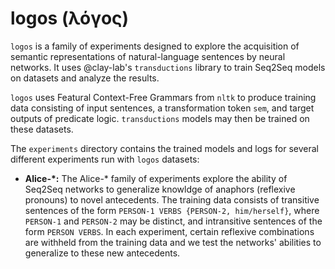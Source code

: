 # logos (λόγος)

`logos` is a family of experiments designed to explore the acquisition of 
semantic representations of natural-language sentences by neural networks. It 
uses @clay-lab's `transductions` library to train Seq2Seq models on datasets 
and analyze the results.

`logos` uses Featural Context-Free Grammars from `nltk` to produce training
data consisting of input sentences, a transformation token `sem`, and target
outputs of predicate logic. `transductions` models may then be trained on these
datasets.

The `experiments` directory contains the trained models and logs for several
different experiments run with `logos` datasets:

* **Alice-\*:** The Alice-\* family of experiments explore the ability of 
Seq2Seq networks to generalize knowldge of anaphors (reflexive pronouns) to 
novel antecedents. The training data consists of transitive sentences of the form `PERSON-1 VERBS {PERSON-2, him/herself}`, where `PERSON-1` and `PERSON-2` may be distinct, and intransitive sentences of the form `PERSON VERBS`. In each experiment, certain reflexive combinations are withheld from the training data and we test the networks' abilities to generalize to these new antecedents.
